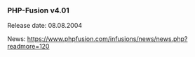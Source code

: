 ### PHP-Fusion v4.01
Release date: 08.08.2004

News: https://www.phpfusion.com/infusions/news/news.php?readmore=120
